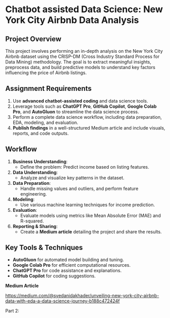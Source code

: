 # **Chatbot assisted Data Science: New York City Airbnb Data Analysis**

## **Project Overview**
This project involves performing an in-depth analysis on the New York City Airbnb dataset using the CRISP-DM (Cross Industry Standard Process for Data Mining) methodology. The goal is to extract meaningful insights, preprocess data, and build predictive models to understand key factors influencing the price of Airbnb listings.

## **Assignment Requirements**
1. Use **advanced chatbot-assisted coding** and data science tools.
2. Leverage tools such as **ChatGPT Pro**, **GitHub Copilot**, **Google Colab Pro**, and **AutoGluon** to streamline the data science process.
3. Perform a complete data science workflow, including data preparation, EDA, modeling, and evaluation.
4. **Publish findings** in a well-structured Medium article and include visuals, reports, and code outputs.

## **Workflow**
1. **Business Understanding**:
   - Define the problem: Predict income based on listing features.
2. **Data Understanding**:
   - Analyze and visualize key patterns in the dataset.
3. **Data Preparation**:
   - Handle missing values and outliers, and perform feature engineering.
4. **Modeling**:
   - Use various machine learning techniques for income prediction.
5. **Evaluation**:
   - Evaluate models using metrics like Mean Absolute Error (MAE) and R-squared.
6. **Reporting & Sharing**:
   - Create a **Medium article** detailing the project and share the results.

## **Key Tools & Techniques**
- **AutoGluon** for automated model building and tuning.
- **Google Colab Pro** for efficient computational resources.
- **ChatGPT Pro** for code assistance and explanations.
- **GitHub Copilot** for coding suggestions.

**Medium Article** 

https://medium.com/@syedanidakhader/unveiling-new-york-city-airbnb-data-with-eda-a-data-science-journey-b188c472424f

Part 2: 
